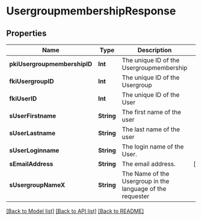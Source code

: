 # UsergroupmembershipResponse

## Properties
Name | Type | Description | Notes
------------ | ------------- | ------------- | -------------
**pkiUsergroupmembershipID** | **Int** | The unique ID of the Usergroupmembership | 
**fkiUsergroupID** | **Int** | The unique ID of the Usergroup | 
**fkiUserID** | **Int** | The unique ID of the User | 
**sUserFirstname** | **String** | The first name of the user | 
**sUserLastname** | **String** | The last name of the user | 
**sUserLoginname** | **String** | The login name of the User. | 
**sEmailAddress** | **String** | The email address. | [optional] 
**sUsergroupNameX** | **String** | The Name of the Usergroup in the language of the requester | 

[[Back to Model list]](../README.md#documentation-for-models) [[Back to API list]](../README.md#documentation-for-api-endpoints) [[Back to README]](../README.md)


